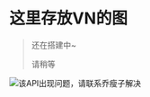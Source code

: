 # 这里存放VN的图

> 还在搭建中~
>
> 请稍等

![该API出现问题，请联系乔瘦子解决](https://cdn.jsdelivr.net/gh/qiaoshouzi/HeiGeYuan-General-Warehouse@CFPages_WEB/_img/V-Final_5.jpg)